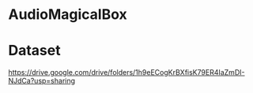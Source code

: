 # AudioMagicalBox
Dataset
===
https://drive.google.com/drive/folders/1h9eECogKrBXfisK79ER4IaZmDI-NJdCa?usp=sharing
